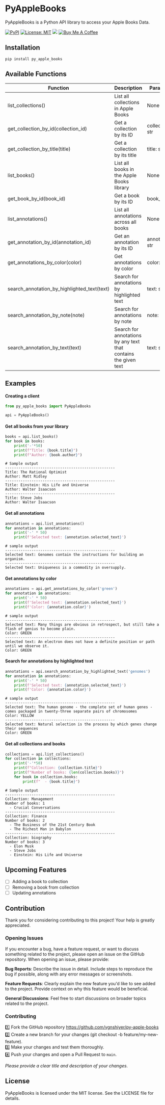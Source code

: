 # PyAppleBooks

PyAppleBooks is a Python API library to access your Apple Books Data.

[![PyPI](https://img.shields.io/pypi/v/py_apple_books.svg)](https://pypi.org/project/py-apple-books/)
[![License: MIT](https://img.shields.io/badge/License-MIT-yellow.svg)](https://opensource.org/licenses/MIT)
[![](https://img.shields.io/badge/Follow-vgnshiyer-0A66C2?logo=linkedin)](https://www.linkedin.com/comm/mynetwork/discovery-see-all?usecase=PEOPLE_FOLLOWS&followMember=vgnshiyer)
[![Buy Me A Coffee](https://img.shields.io/badge/Buy%20Me%20A%20Coffee-Donate-yellow.svg?logo=buymeacoffee)](https://www.buymeacoffee.com/vgnshiyer)

## Installation

`pip install py_apple_books`

## Available Functions

| Function | Description | Parameters | Return Type |
|----------|-------------|------------|-------------|
| list_collections() | List all collections in Apple Books | None | ModelIterable |
| get_collection_by_id(collection_id) | Get a collection by its ID | collection_id: str | Collection |
| get_collection_by_title(title) | Get a collection by its title | title: str | Collection |
| list_books() | List all books in the Apple Books library | None | ModelIterable |
| get_book_by_id(book_id) | Get a book by its ID | book_id: str | Book |
| list_annotations() | List all annotations across all books | None | ModelIterable |
| get_annotation_by_id(annotation_id) | Get an annotation by its ID | annotation_id: str | Annotation |
| get_annotations_by_color(color) | Get annotations by color | color: str | ModelIterable |
| search_annotation_by_highlighted_text(text) | Search for annotations by highlighted text | text: str | ModelIterable |
| search_annotation_by_note(note) | Search for annotations by note | note: str | ModelIterable |
| search_annotation_by_text(text) | Search for annotations by any text that contains the given text | text: str | ModelIterable |

## Examples

#### Creating a client

```python
from py_apple_books import PyAppleBooks

api = PyAppleBooks()
```

#### Get all books from your library

```python
books = api.list_books()
for book in books:
    print('-'*50)
    print(f"Title: {book.title}")
    print(f"Author: {book.author}")
```

```
# Sample output
--------------------------------------------------
Title: The Rational Optimist
Author: Matt Ridley
--------------------------------------------------
Title: Einstein: His Life and Universe
Author: Walter Isaacson
--------------------------------------------------
Title: Steve Jobs
Author: Walter Isaacson
```

#### Get all annotations

```python
annotations = api.list_annotations()
for annotation in annotations:
    print('-' * 50)
    print(f'Selected text: {annotation.selected_text}')
```

```
# sample output
--------------------------------------------------
Selected text: Genomes contain the instructions for building an organism.
--------------------------------------------------
Selected text: Uniqueness is a commodity in oversupply.
```

#### Get annotations by color

```python
annotations = api.get_annotations_by_color('green')
for annotation in annotations:
    print('-' * 50)
    print(f'Selected text: {annotation.selected_text}')
    print(f'Color: {annotation.color}')
```

```
# sample output
--------------------------------------------------
Selected text: Many things are obvious in retrospect, but still take a flash of genius to become plain.
Color: GREEN
--------------------------------------------------
Selected text: An electron does not have a definite position or path until we observe it.
Color: GREEN
```

#### Search for annotations by highlighted text

```python
annotations = api.search_annotation_by_highlighted_text('genomes')
for annotation in annotations:
    print('-' * 50)
    print(f'Selected text: {annotation.selected_text}')
    print(f'Color: {annotation.color}')
```

```
# sample output
--------------------------------------------------
Selected text: The human genome - the complete set of human genes - comes packaged in twenty-three separate pairs of chromosomes
Color: YELLOW
--------------------------------------------------
Selected text: Natural selection is the process by which genes change their sequences
Color: GREEN
```

#### Get all collections and books

```python
collections = api.list_collections()
for collection in collections:
    print('-'*50)
    print(f"Collection: {collection.title}")
    print(f"Number of books: {len(collection.books)}")
    for book in collection.books:
        print(f"  - {book.title}")
```

```
# Sample output
--------------------------------------------------
Collection: Management
Number of books: 1
  - Crucial Conversations
--------------------------------------------------
Collection: Finance
Number of books: 2
  - The Business of the 21st Century Book
  - The Richest Man in Babylon
--------------------------------------------------
Collection: biography
Number of books: 3
  - Elon Musk
  - Steve Jobs
  - Einstein: His Life and Universe
```

## Upcoming Features

- [ ] Adding a book to collection
- [ ] Removing a book from collection
- [ ] Updating annotations

## Contribution

Thank you for considering contributing to this project! Your help is greatly appreciated.

### Opening Issues
If you encounter a bug, have a feature request, or want to discuss something related to the project, please open an issue on the GitHub repository. When opening an issue, please provide:

**Bug Reports**: Describe the issue in detail. Include steps to reproduce the bug if possible, along with any error messages or screenshots.

**Feature Requests**: Clearly explain the new feature you'd like to see added to the project. Provide context on why this feature would be beneficial.

**General Discussions**: Feel free to start discussions on broader topics related to the project.

### Contributing

1️⃣ Fork the GitHub repository https://github.com/vgnshiyer/py-apple-books \
2️⃣ Create a new branch for your changes (git checkout -b feature/my-new-feature). \
3️⃣ Make your changes and test them thoroughly. \
4️⃣ Push your changes and open a Pull Request to `main`.

*Please provide a clear title and description of your changes.*

## License

PyAppleBooks is licensed under the MIT license. See the LICENSE file for details.
